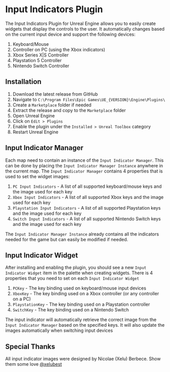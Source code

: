 # Input Indicators Plugin

The Input Indicators Plugin for Unreal Engine allows you to easily create widgets that display the controls to the user. It automatically changes based on the current input device and support the following devices:
1. Keyboard/Mouse
2. Controller on PC (using the Xbox indicators)
3. Xbox Series X|S Controller
4. Playstation 5 Controller
5. Nintendo Switch Controller

## Installation
1. Download the latest release from GitHub
2. Navigate to `C:\Program Files\Epic Games\UE_{VERSION}\Engine\Plugins\`
3. Create a `Marketplace` folder if needed
4. Extract the release and copy to the `Marketplace` folder
5. Open Unreal Engine
6. Click on `Edit > Plugins`
7. Enable the plugin under the `Installed > Unreal Toolbox` category
8. Restart Unreal Engine

## Input Indicator Manager
Each map need to contain an instance of the `Input Indicator Manager`. This can be done by placing the `Input Indicator Manager Instance` anywhere in the current map. The `Input Indicator Manager` contains 4 properties that is used to set the widget images:
1. `PC Input Indicators` - A list of all supported keyboard/mouse keys and the image used for each key
2. `Xbox Input Indicators` - A list of all supported Xbox keys and the image used for each key
3. `Playstation Input Indicators` - A list of all supported Playstation keys and the image used for each key
4. `Switch Input Indicators` - A list of all supported Nintendo Switch keys and the image used for each key

The `Input Indicator Manager Instance` already contains all the indicators needed for the game but can easily be modified if needed.

## Input Indicator Widget
After installing and enabling the plugin, you should see a new `Input Indicator Widget` item in the palette when creating widgets. There is 4 properties that you need to set on each `Input Indicator Widget`
1. `PCKey` - The key binding used on keyboard/mouse input devices
2. `XboxKey` - The key binding used on a Xbox controller (or any controller on a PC)
3. `PlaystationKey` - The key binding used on a Playstation controller
4. `SwitchKey` - The key binding used on a Nintendo Switch

The input indicator will automatically retrieve the correct image from the `Input Indicator Manager` based on the specified keys. It will also update the images automatically when switching input devices

## Special Thanks
All input indicator images were designed by Nicolae (Xelu) Berbece. Show them some love [@xelubest](https://twitter.com/xelubest)